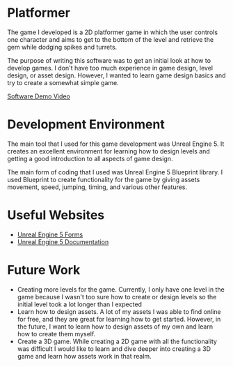 # Platformer

The game I developed is a 2D platformer game in which the user controls one character and aims to get to the bottom of the level and retrieve the gem while dodging spikes and turrets.

The purpose of writing this software was to get an initial look at how to develop games. I don't have too much experience in game design, level design, or asset design. However, I wanted to learn game design basics and try to create a somewhat simple game.

[Software Demo Video](https://youtu.be/PTfSs0mJec4)

# Development Environment

The main tool that I used for this game development was Unreal Engine 5. It creates an excellent environment for learning how to design levels and getting a good introduction to all aspects of game design.

The main form of coding that I used was Unreal Engine 5 Blueprint library. I used Blueprint to create functionality for the game by giving assets movement, speed, jumping, timing, and various other features.

# Useful Websites

- [Unreal Engine 5 Forms](https://forums.unrealengine.com/categories?tag=unreal-engine)
- [Unreal Engine 5 Documentation](https://dev.epicgames.com/docs)

# Future Work

- Creating more levels for the game. Currently, I only have one level in the game because I wasn't too sure how to create or design levels so the initial level took a lot longer than I expected
- Learn how to design assets. A lot of my assets I was able to find online for free, and they are great for learning how to get started. However, in the future, I want to learn how to design assets of my own and learn how to create them myself.
- Create a 3D game. While creating a 2D game with all the functionality was difficult I would like to learn and dive deeper into creating a 3D game and learn how assets work in that realm.
